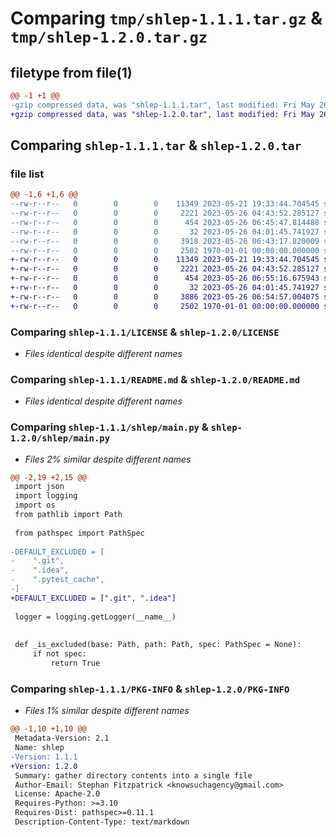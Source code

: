 # Comparing `tmp/shlep-1.1.1.tar.gz` & `tmp/shlep-1.2.0.tar.gz`

## filetype from file(1)

```diff
@@ -1 +1 @@
-gzip compressed data, was "shlep-1.1.1.tar", last modified: Fri May 26 06:45:47 2023, max compression
+gzip compressed data, was "shlep-1.2.0.tar", last modified: Fri May 26 06:55:16 2023, max compression
```

## Comparing `shlep-1.1.1.tar` & `shlep-1.2.0.tar`

### file list

```diff
@@ -1,6 +1,6 @@
--rw-r--r--   0        0        0    11349 2023-05-21 19:33:44.704545 shlep-1.1.1/LICENSE
--rw-r--r--   0        0        0     2221 2023-05-26 04:43:52.285127 shlep-1.1.1/README.md
--rw-r--r--   0        0        0      454 2023-05-26 06:45:47.814488 shlep-1.1.1/pyproject.toml
--rw-r--r--   0        0        0       32 2023-05-26 04:01:45.741927 shlep-1.1.1/shlep/__init__.py
--rw-r--r--   0        0        0     3918 2023-05-26 06:43:17.820009 shlep-1.1.1/shlep/main.py
--rw-r--r--   0        0        0     2502 1970-01-01 00:00:00.000000 shlep-1.1.1/PKG-INFO
+-rw-r--r--   0        0        0    11349 2023-05-21 19:33:44.704545 shlep-1.2.0/LICENSE
+-rw-r--r--   0        0        0     2221 2023-05-26 04:43:52.285127 shlep-1.2.0/README.md
+-rw-r--r--   0        0        0      454 2023-05-26 06:55:16.675943 shlep-1.2.0/pyproject.toml
+-rw-r--r--   0        0        0       32 2023-05-26 04:01:45.741927 shlep-1.2.0/shlep/__init__.py
+-rw-r--r--   0        0        0     3886 2023-05-26 06:54:57.004075 shlep-1.2.0/shlep/main.py
+-rw-r--r--   0        0        0     2502 1970-01-01 00:00:00.000000 shlep-1.2.0/PKG-INFO
```

### Comparing `shlep-1.1.1/LICENSE` & `shlep-1.2.0/LICENSE`

 * *Files identical despite different names*

### Comparing `shlep-1.1.1/README.md` & `shlep-1.2.0/README.md`

 * *Files identical despite different names*

### Comparing `shlep-1.1.1/shlep/main.py` & `shlep-1.2.0/shlep/main.py`

 * *Files 2% similar despite different names*

```diff
@@ -2,19 +2,15 @@
 import json
 import logging
 import os
 from pathlib import Path
 
 from pathspec import PathSpec
 
-DEFAULT_EXCLUDED = [
-    ".git",
-    ".idea",
-    ".pytest_cache",
-]
+DEFAULT_EXCLUDED = [".git", ".idea"]
 
 logger = logging.getLogger(__name__)
 
 
 def _is_excluded(base: Path, path: Path, spec: PathSpec = None):
     if not spec:
         return True
```

### Comparing `shlep-1.1.1/PKG-INFO` & `shlep-1.2.0/PKG-INFO`

 * *Files 1% similar despite different names*

```diff
@@ -1,10 +1,10 @@
 Metadata-Version: 2.1
 Name: shlep
-Version: 1.1.1
+Version: 1.2.0
 Summary: gather directory contents into a single file
 Author-Email: Stephan Fitzpatrick <knowsuchagency@gmail.com>
 License: Apache-2.0
 Requires-Python: >=3.10
 Requires-Dist: pathspec>=0.11.1
 Description-Content-Type: text/markdown
```

